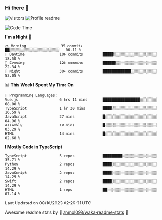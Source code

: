 ### Hi there 👋  
![visitors](https://visitor-badge.laobi.icu/badge?page_id=leverglowh) ![Profile readme](https://github.com/leverglowh/leverglowh/workflows/Profile%20readme/badge.svg?branch=master)

<!--START_SECTION:waka-->
![Code Time](http://img.shields.io/badge/Code%20Time-2%2C399%20hrs%206%20mins-blue)

**I'm a Night 🦉** 

```text
🌞 Morning                35 commits          ██░░░░░░░░░░░░░░░░░░░░░░░   06.11 % 
🌆 Daytime                106 commits         █████░░░░░░░░░░░░░░░░░░░░   18.50 % 
🌃 Evening                128 commits         ██████░░░░░░░░░░░░░░░░░░░   22.34 % 
🌙 Night                  304 commits         █████████████░░░░░░░░░░░░   53.05 % 
```


📊 **This Week I Spent My Time On** 

```text
💬 Programming Languages: 
Vue.js                   6 hrs 11 mins       █████████████████░░░░░░░░   68.00 % 
TypeScript               1 hr 30 mins        ████░░░░░░░░░░░░░░░░░░░░░   16.59 % 
JavaScript               27 mins             █░░░░░░░░░░░░░░░░░░░░░░░░   04.96 % 
Assembly                 18 mins             █░░░░░░░░░░░░░░░░░░░░░░░░   03.29 % 
HTML                     14 mins             █░░░░░░░░░░░░░░░░░░░░░░░░   02.68 % 
```

**I Mostly Code in TypeScript** 

```text
TypeScript               5 repos             █████████░░░░░░░░░░░░░░░░   35.71 % 
Python                   2 repos             ████░░░░░░░░░░░░░░░░░░░░░   14.29 % 
JavaScript               2 repos             ████░░░░░░░░░░░░░░░░░░░░░   14.29 % 
Swift                    2 repos             ████░░░░░░░░░░░░░░░░░░░░░   14.29 % 
HTML                     1 repo              ██░░░░░░░░░░░░░░░░░░░░░░░   07.14 % 
```




 Last Updated on 08/10/2023 02:29:31 UTC
<!--END_SECTION:waka-->


Awesome readme stats by :star2: [anmol098/waka-readme-stats](https://github.com/anmol098/waka-readme-stats) :star2:

